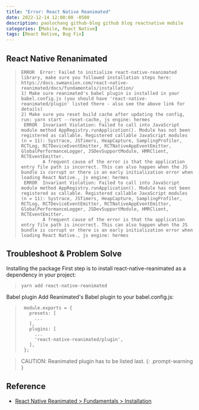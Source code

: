 ```yaml
---
title: "Error: React Native Reanimated"
date: 2022-12-14 12:00:00 -0500
description: paolochang github-blog github blog reactnative mobile
categories: [Mobile, React Native]
tags: [React Native, Bug Fix]
---
```


## React Native Renanimated

> ```
> ERROR  Error: Failed to initialize react-native-reanimated library, make sure you followed installation steps here: https://docs.swmansion.com/react-native-reanimated/docs/fundamentals/installation/
> 1) Make sure reanimated's babel plugin is installed in your babel.config.js (you should have 'react-native-reanimated/plugin' listed there - also see the above link for details)
> 2) Make sure you reset build cache after updating the config, run: yarn start --reset-cache, js engine: hermes
>  ERROR  Invariant Violation: Failed to call into JavaScript module method AppRegistry.runApplication(). Module has not been registered as callable. Registered callable JavaScript modules (n = 11): Systrace, JSTimers, HeapCapture, SamplingProfiler, RCTLog, RCTDeviceEventEmitter, RCTNativeAppEventEmitter, GlobalPerformanceLogger, JSDevSupportModule, HMRClient, RCTEventEmitter.
>         A frequent cause of the error is that the application entry file path is incorrect. This can also happen when the JS bundle is corrupt or there is an early initialization error when loading React Native., js engine: hermes
>  ERROR  Invariant Violation: Failed to call into JavaScript module method AppRegistry.runApplication(). Module has not been registered as callable. Registered callable JavaScript modules (n = 11): Systrace, JSTimers, HeapCapture, SamplingProfiler, RCTLog, RCTDeviceEventEmitter, RCTNativeAppEventEmitter, GlobalPerformanceLogger, JSDevSupportModule, HMRClient, RCTEventEmitter.
>         A frequent cause of the error is that the application entry file path is incorrect. This can also happen when the JS bundle is corrupt or there is an early initialization error when loading React Native., js engine: hermes
> ```

## Troubleshoot & Problem Solve

Installing the package
First step is to install react-native-reanimated as a dependency in your project:

> ```
> yarn add react-native-reanimated
> ```

Babel plugin
Add Reanimated's Babel plugin to your babel.config.js:

> ```
>  module.exports = {
>    presets: [
>      ...
>    ],
>    plugins: [
>      ...
>      'react-native-reanimated/plugin',
>    ],
>  };
> ```

> CAUTION: Reanimated plugin has to be listed last.
{: .prompt-warning }

## Reference

- [React Native Reanimated > Fundamentals > Installation](https://docs.swmansion.com/react-native-reanimated/docs/fundamentals/installation/)
